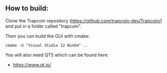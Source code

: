 ## How to build:

Clone the Trapcoin repository (https://github.com/trapcoin-dev/Trapcoin/) and put in a folder called "trapcoin".

Then you can build the GUI with cmake:

```cmake -G "Visual Studio 12 Win64" ..```

You will also need QT5 which can be found here:

* https://www.qt.io/
